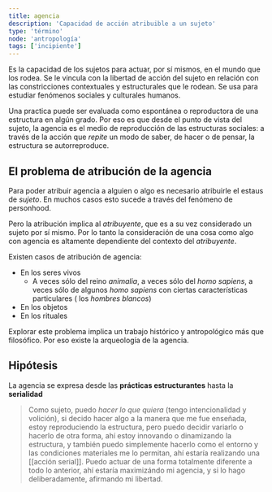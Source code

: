 ```yaml
---
title: agencia
description: 'Capacidad de acción atribuible a un sujeto'
type: 'término'
node: 'antropología'
tags: ['incipiente']
---
```


Es la capacidad de los sujetos para actuar, por sí mismos, en el mundo que los rodea. Se le vincula con la libertad de acción del sujeto en relación con las constricciones contextuales y estructurales que le rodean. Se usa para estudiar fenómenos sociales y culturales humanos.

Una practica puede ser evaluada como espontánea o reproductora de una estructura en algún grado. Por eso es que desde el punto de vista del sujeto, la agencia es el medio de reproducción de las estructuras sociales: a través de la acción que *repite* un modo de saber, de hacer o de pensar, la estructura se autorreproduce. 

## El problema de atribución de la agencia

Para poder atribuir agencia a alguien o algo es necesario atribuirle el estaus de *sujeto*. En muchos casos esto sucede a través del fenómeno de personhood.

Pero la atribución implica al *atribuyente*, que es a su vez considerado un sujeto por sí mismo. Por lo tanto la consideración de una cosa como algo con agencia es altamente dependiente del contexto del *atribuyente*.

Existen casos de atribución de agencia:

- En los seres vivos
	- A veces sólo del reino *animalia*, a veces sólo del *homo sapiens*, a veces sólo de algunos *homo sapiens* con ciertas características particulares ( los *hombres blancos*)
- En los objetos
- En los rituales

Explorar este problema implica un trabajo histórico y antropológico más que filosófico. Por eso existe la arqueología de la agencia.

## Hipótesis

La agencia se expresa desde las **prácticas estructurantes** hasta la **serialidad**

>Como sujeto, puedo *hacer lo que quiera* (tengo intencionalidad y volición), si decido hacer algo a la manera que me fue enseñada, estoy reproduciendo la estructura, pero puedo decidir variarlo o hacerlo de otra forma, ahí estoy innovando o dinamizando la estructura, y también puedo simplemente hacerlo como el entorno y las condiciones materiales me lo permitan, ahí estaría realizando una [[acción serial]]. Puedo actuar de una forma totalmente diferente a todo lo anterior, ahí estaría maximizándo mi agencia, y si lo hago deliberadamente, afirmando mi libertad.